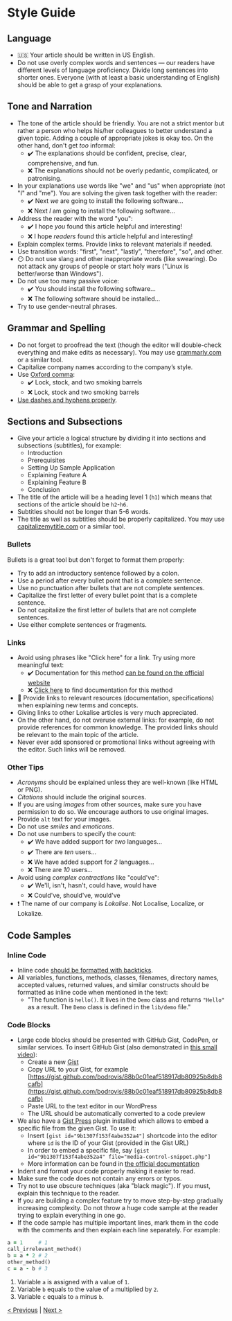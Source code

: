 # Style Guide

## Language

* :us: Your article should be written in US English.
* Do not use overly complex words and sentences — our readers have different levels of language proficiency. Divide long sentences into shorter ones. Everyone (with at least a basic understanding of English) should be able to get a grasp of your explanations.

## Tone and Narration

* The tone of the article should be friendly. You are not a strict mentor but rather a person who helps his/her colleagues to better understand a given topic. Adding a couple of appropriate jokes is okay too. On the other hand, don't get *too* informal:
  + :heavy_check_mark: The explanations should be confident, precise, clear, comprehensive, and fun.
  + :x: The explanations should not be overly pedantic, complicated, or patronising.
* In your explanations use words like "we" and "us" when appropriate (not "I" and "me"). You are solving the given task together with the reader:
  + :heavy_check_mark: Next *we* are going to install the following software...
  + :x: Next *I* am going to install the following software...
* Address the reader with the word "you":
  + :heavy_check_mark: I hope *you* found this article helpful and interesting!
  + :x: I hope *readers* found this article helpful and interesting!
* Explain complex terms. Provide links to relevant materials if needed.
* Use transition words: "first", "next", "lastly", "therefore", "so", and other.
* :no_mouth: Do not use slang and other inappropriate words (like swearing). Do not attack any groups of people or start holy wars ("Linux is better/worse than Windows").
* Do not use too many passive voice:
  + :heavy_check_mark: You should install the following software...
  + :x: The following software should be installed...
* Try to use gender-neutral phrases.
 
## Grammar and Spelling

* Do not forget to proofread the text (though the editor will double-check everything and make edits as necessary). You may use [grammarly.com](https://www.grammarly.com/) or a similar tool.
* Capitalize company names according to the company’s style.
* Use [Oxford comma](https://www.grammarly.com/blog/what-is-the-oxford-comma-and-why-do-people-care-so-much-about-it/):
  + :heavy_check_mark: Lock, stock, and two smoking barrels
  + :x: Lock, stock and two smoking barrels
* [Use dashes and hyphens properly](https://www.grammarly.com/blog/hyphens-and-dashes/).

## Sections and Subsections

* Give your article a logical structure by dividing it into sections and subsections (subtitles), for example:
  + Introduction
  + Prerequisites
  + Setting Up Sample Application
  + Explaining Feature A
  + Explaining Feature B
  + Conclusion
* The title of the article will be a heading level 1 (`h1`) which means that sections of the article should be `h2`-`h6`.
* Subtitles should not be longer than 5-6 words.
* The title as well as subtitles should be properly capitalized. You may use [capitalizemytitle.com](https://capitalizemytitle.com/) or a similar tool.

### Bullets

Bullets is a great tool but don't forget to format them properly:

* Try to add an introductory sentence followed by a colon.
* Use a period after every bullet point that is a complete sentence.
* Use no punctuation after bullets that are not complete sentences.
* Capitalize the first letter of every bullet point that is a complete sentence.
* Do not capitalize the first letter of bullets that are not complete sentences.
* Use either complete sentences or fragments.

### Links

* Avoid using phrases like "Click here" for a link. Try using more meaningful text:
  + :heavy_check_mark: Documentation for this method [can be found on the official website](http://example.com/)
  + :x: [Click here](http://example.com/) to find documentation for this method
* :link: Provide links to relevant resources (documentation, specifications) when explaining new terms and concepts.
* Giving links to other Lokalise articles is very much appreciated.
* On the other hand, do not overuse external links: for example, do not provide references for common knowledge. The provided links should be relevant to the main topic of the article.
* Never ever add sponsored or promotional links without agreeing with the editor. Such links will be removed.

### Other Tips

* *Acronyms* should be explained unless they are well-known (like HTML or PNG).
* *Citations* should include the original sources.
* If you are using *images* from other sources, make sure you have permission to do so. We encourage authors to use original images.
* Provide `alt` text for your images.
* Do not use *smiles* and *emoticons*.
* Do not use numbers to specify the count:
  + :heavy_check_mark: We have added support for *two* languages...
  + :heavy_check_mark: There are *ten* users...
  + :x: We have added support for *2* languages...
  + :x: There are *10* users...
* Avoid using *complex contractions* like "could've":
  + :heavy_check_mark: We'll, isn't, hasn't, could have, would have
  + :x: Could've, should've, would've
* :exclamation: The name of our company is *Lokalise*. Not Localise, Localize, or Lokalize.

## Code Samples

### Inline Code

* Inline code [should be formatted with backticks](https://confluence.atlassian.com/bitbucketserver/markdown-syntax-guide-776639995.html#Markdownsyntaxguide-Inlinecodecharacters).
* All variables, functions, methods, classes, filenames, directory names, accepted values, returned values, and similar constructs should be formatted as inline code when mentioned in the text:
  + "The function is `hello()`. It lives in the `Demo` class and returns `"Hello"` as a result. The `Demo` class is defined in the `lib/demo` file."
 
### Code Blocks

* Large code blocks should be presented with GitHub Gist, CodePen, or similar services. To insert GitHub Gist (also demonstrated in [this small video](https://drive.google.com/open?id=1hwnDVy8gYpFDUZnkprOr3_jW7R4sHNYg)):
  + Create a new [Gist](https://gist.github.com/)
  + Copy URL to your Gist, for example [https://gist.github.com/bodrovis/88b0c01eaf518917db80925b8db8cafb](https://gist.github.com/bodrovis/88b0c01eaf518917db80925b8db8cafb)
  + Paste URL to the text editor in our WordPress
  + The URL should be automatically converted to a code preview
* We also have a [Gist Press](https://github.com/bradyvercher/gistpress) plugin installed which allows to embed a specific file from the given Gist. To use it:
  + Insert `[gist id="9b1307f153f4abe352a4"]` shortcode into the editor where `id` is the ID of your Gist (provided in the Gist URL)
  + In order to embed a specific file, say `[gist id="9b1307f153f4abe352a4" file="media-control-snippet.php"]`
  + More information can be found in [the official documentation](https://github.com/bradyvercher/gistpress#shortcode)
* Indent and format your code properly making it easier to read.
* Make sure the code does not contain any errors or typos.
* Try not to use obscure techniques (aka "black magic"). If you must, explain this technique to the reader.
* If you are building a complex feature try to move step-by-step gradually increasing complexity. Do not throw a huge code sample at the reader trying to explain everything in one go.
* If the code sample has multiple important lines, mark them in the code with the comments and then explain each line separately. For example:

```ruby
a = 1     # 1
call_irrelevant_method()
b = a * 2 # 2
other_method()
c = a - b # 3
```

1. Variable `a` is assigned with a value of `1`.
2. Variable `b` equals to the value of `a` multiplied by `2`.
3. Variable `c` equals to `a` minus `b`.

[< Previous](01-general-requirements.md) | [Next >](03-collaborating-with-editor.md)
